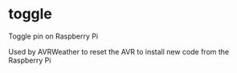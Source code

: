 # toggle
Toggle pin on Raspberry Pi

Used by AVRWeather to reset the AVR to install new code from the Raspberry Pi

